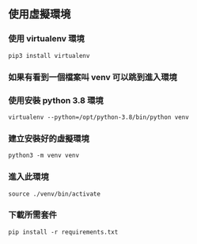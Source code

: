 ## 使用虛擬環境

### 使用 virtualenv 環境
```
pip3 install virtualenv
```

### 如果有看到一個檔案叫 venv 可以跳到進入環境

### 使用安裝 python 3.8 環境
```
virtualenv --python=/opt/python-3.8/bin/python venv
```

### 建立安裝好的虛擬環境
```
python3 -m venv venv
```

### 進入此環境
```
source ./venv/bin/activate
```
### 下載所需套件
```
pip install -r requirements.txt 
```